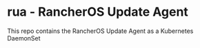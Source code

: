 # rua - RancherOS Update Agent

This repo contains the RancherOS Update Agent as a Kubernetes DaemonSet
